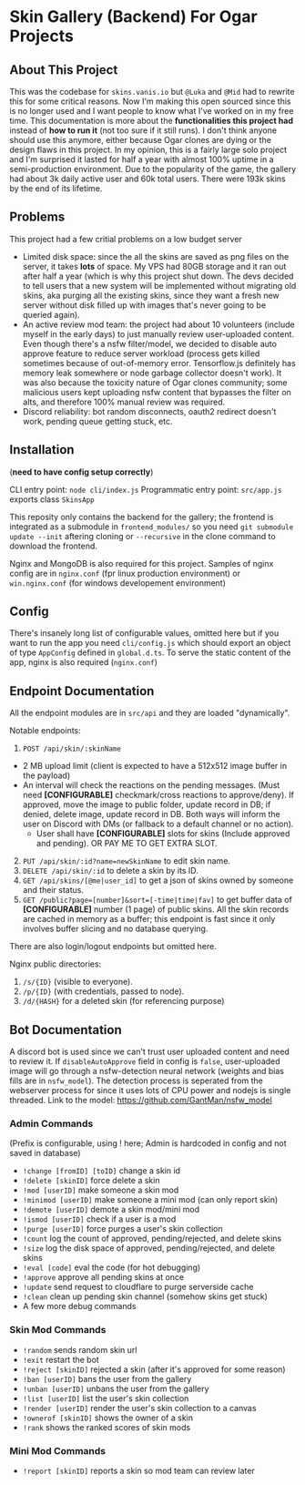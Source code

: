 # Skin Gallery (Backend) For Ogar Projects
## About This Project
This was the codebase for `skins.vanis.io` but `@Luka` and `@Mid` had to rewrite this for some critical reasons. Now I'm making this open sourced since this is no longer used and I want people to know what I've worked on in my free time. This documentation is more about the **functionalities this project had** instead of **how to run it** (not too sure if it still runs). I don't think anyone should use this anymore, either because Ogar clones are dying or the design flaws in this project. In my opinion, this is a fairly large solo project and I'm surprised it lasted for half a year with almost 100% uptime in a semi-production environment. Due to the popularity of the game, the gallery had about 3k daily active user and 60k total users. There were 193k skins by the end of its lifetime. 

## Problems
This project had a few critial problems on a low budget server
* Limited disk space: since the all the skins are saved as png files on the server, it takes **lots** of space. My VPS had 80GB storage and it ran out after half a year (which is why this project shut down. The devs decided to tell users that a new system will be implemented without migrating old skins, aka purging all the existing skins, since they want a fresh new server without disk filled up with images that's never going to be queried again).
* An active review mod team: the project had about 10 volunteers (include myself in the early days) to just manually review user-uploaded content. Even though there's a nsfw filter/model, we decided to disable auto approve feature to reduce server workload (process gets killed sometimes because of out-of-memory error. Tensorflow.js definitely has memory leak somewhere or node garbage collector doesn't work). It was also because the toxicity nature of Ogar clones community; some malicious users kept uploading nsfw content that bypasses the filter on alts, and therefore 100% manual review was required.
* Discord reliability: bot random disconnects, oauth2 redirect doesn't work, pending queue getting stuck, etc.

## Installation
(**need to have config setup correctly**)

CLI entry point: `node cli/index.js`
Programmatic entry point: `src/app.js` exports class `SkinsApp`

This reposity only contains the backend for the gallery; the frontend is integrated as a submodule in `frontend_modules/` so you need `git submodule update --init` aftering cloning or `--recursive` in the clone command to download the frontend.

Nginx and MongoDB is also required for this project. Samples of nginx config are in `nginx.conf` (fpr linux production environment) or `win.nginx.conf` (for windows developement environment)

## Config
There's insanely long list of configurable values, omitted here but if you want to run the app you need `cli/config.js` which should export an object of type `AppConfig` defined in `global.d.ts`.
To serve the static content of the app, nginx is also required (`nginx.conf`)

## Endpoint Documentation

All the endpoint modules are in `src/api` and they are loaded "dynamically".
 
Notable endpoints:
1. `POST /api/skin/:skinName`
 * 2 MB upload limit (client is expected to have a 512x512 image buffer in the payload)
 * An interval will check the reactions on the pending messages. (Must need **\[CONFIGURABLE\]** checkmark/cross reactions to approve/deny). If approved, move the image to public folder, update record in DB; if denied, delete image, update record in DB. Both ways will inform the user on Discord with DMs (or fallback to a default channel or no action).
    * User shall have **\[CONFIGURABLE\]** slots for skins (Include approved and pending). OR PAY ME TO GET EXTRA SLOT.
2. `PUT /api/skin/:id?name=newSkinName` to edit skin name. 
3. `DELETE /api/skin/:id` to delete a skin by its ID.
4. `GET /api/skins/[@me|user_id]` to get a json of skins owned by someone and their status.
5. `GET /public?page=[number]&sort=[-time|time|fav]` to get buffer data of **\[CONFIGURABLE\]** number (1 page) of public skins. All the skin records are cached in memory as a buffer; this endpoint is fast since it only involves buffer slicing and no database querying.

There are also login/logout endpoints but omitted here.

Nginx public directories:
1. `/s/{ID}` (visible to everyone).
2. `/p/{ID}` (with credentials, passed to node).
3. `/d/{HASH}` for a deleted skin (for referencing purpose)

## Bot Documentation
A discord bot is used since we can't trust user uploaded content and need to review it. If `disableAutoApprove` field in config is `false`, user-uploaded image will go through a nsfw-detection neural network (weights and bias fills are in `nsfw_model`). The detection process is seperated from the webserver process for since it uses lots of CPU power and nodejs is single threaded. Link to the model: https://github.com/GantMan/nsfw_model

### Admin Commands
(Prefix is configurable, using ! here; Admin is hardcoded in config and not saved in database)
* `!change [fromID] [toID]` change a skin id
* `!delete [skinID]` force delete a skin
* `!mod [userID]` make someone a skin mod
* `!minimod [userID]` make someone a mini mod (can only report skin)
* `!demote [userID]` demote a skin mod/mini mod
* `!ismod [userID]` check if a user is a mod
* `!purge [userID]` force purges a user's skin collection
* `!count` log the count of approved, pending/rejected, and delete skins
* `!size` log the disk space of approved, pending/rejected, and delete skins
* `!eval [code]` eval the code (for hot debugging)
* `!approve` approve all pending skins at once
* `!update` send request to cloudflare to purge serverside cache
* `!clean` clean up pending skin channel (somehow skins get stuck)
* A few more debug commands

### Skin Mod Commands
* `!random` sends random skin url
* `!exit` restart the bot
* `!reject [skinID]` rejected a skin (after it's approved for some reason)
* `!ban [userID]` bans the user from the gallery
* `!unban [userID]` unbans the user from the gallery
* `!list [userID]` list the user's skin collection
* `!render [userID]` render the user's skin collection to a canvas
* `!ownerof [skinID]` shows the owner of a skin
* `!rank` shows the ranked scores of skin mods

### Mini Mod Commands
* `!report [skinID]` reports a skin so mod team can review later
